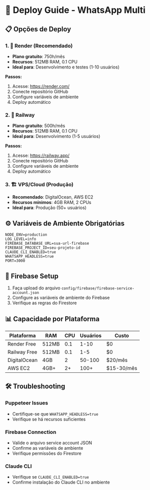 # 🚀 Deploy Guide - WhatsApp Multi

## 📋 Opções de Deploy

### 1. 🌊 **Render** (Recomendado)
- **Plano gratuito**: 750h/mês
- **Recursos**: 512MB RAM, 0.1 CPU
- **Ideal para**: Desenvolvimento e testes (1-10 usuários)

**Passos:**
1. Acesse: https://render.com/
2. Conecte repositório GitHub
3. Configure variáveis de ambiente
4. Deploy automático

### 2. 🚀 **Railway**
- **Plano gratuito**: 500h/mês  
- **Recursos**: 512MB RAM, 0.1 CPU
- **Ideal para**: Desenvolvimento (1-5 usuários)

**Passos:**
1. Acesse: https://railway.app/
2. Conecte repositório GitHub
3. Configure variáveis de ambiente
4. Deploy automático

### 3. 🏗️ **VPS/Cloud** (Produção)
- **Recomendado**: DigitalOcean, AWS EC2
- **Recursos mínimos**: 4GB RAM, 2 CPUs
- **Ideal para**: Produção (50+ usuários)

## ⚙️ Variáveis de Ambiente Obrigatórias

```env
NODE_ENV=production
LOG_LEVEL=info
FIREBASE_DATABASE_URL=sua-url-firebase
FIREBASE_PROJECT_ID=seu-projeto-id
CLAUDE_CLI_ENABLED=true
WHATSAPP_HEADLESS=true
PORT=3000
```

## 🔑 Firebase Setup

1. Faça upload do arquivo `config/firebase/firebase-service-account.json`
2. Configure as variáveis de ambiente do Firebase
3. Verifique as regras do Firestore

## 📊 Capacidade por Plataforma

| Plataforma | RAM | CPU | Usuários | Custo |
|------------|-----|-----|----------|-------|
| Render Free | 512MB | 0.1 | 1-10 | $0 |
| Railway Free | 512MB | 0.1 | 1-5 | $0 |
| DigitalOcean | 4GB | 2 | 50-100 | $20/mês |
| AWS EC2 | 4GB+ | 2+ | 100+ | $15-30/mês |

## 🛠️ Troubleshooting

### Puppeteer Issues
- Certifique-se que `WHATSAPP_HEADLESS=true`
- Verifique se há recursos suficientes

### Firebase Connection
- Valide o arquivo service account JSON
- Confirme as variáveis de ambiente
- Verifique permissões do Firestore

### Claude CLI
- Verifique se `CLAUDE_CLI_ENABLED=true`
- Confirme instalação do Claude CLI no ambiente